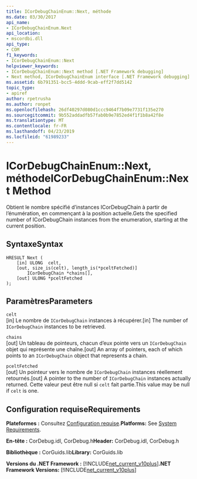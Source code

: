 ```yaml
---
title: ICorDebugChainEnum::Next, méthode
ms.date: 03/30/2017
api_name:
- ICorDebugChainEnum.Next
api_location:
- mscordbi.dll
api_type:
- COM
f1_keywords:
- ICorDebugChainEnum::Next
helpviewer_keywords:
- ICorDebugChainEnum::Next method [.NET Framework debugging]
- Next method, ICorDebugChainEnum interface [.NET Framework debugging]
ms.assetid: 6b791351-bcc5-4ddd-9cab-eff2f7dd5142
topic_type:
- apiref
author: rpetrusha
ms.author: ronpet
ms.openlocfilehash: 26df40297d080d1ccc9464f7b09e7731f135e270
ms.sourcegitcommit: 9b552addadfb57fab0b9e7852ed4f1f1b8a42f8e
ms.translationtype: MT
ms.contentlocale: fr-FR
ms.lasthandoff: 04/23/2019
ms.locfileid: "61989233"
---
```

# <a name="icordebugchainenumnext-method"></a><span data-ttu-id="ddd19-102">ICorDebugChainEnum::Next, méthode</span><span class="sxs-lookup"><span data-stu-id="ddd19-102">ICorDebugChainEnum::Next Method</span></span>
<span data-ttu-id="ddd19-103">Obtient le nombre spécifié d’instances ICorDebugChain à partir de l’énumération, en commençant à la position actuelle.</span><span class="sxs-lookup"><span data-stu-id="ddd19-103">Gets the specified number of ICorDebugChain instances from the enumeration, starting at the current position.</span></span>  
  
## <a name="syntax"></a><span data-ttu-id="ddd19-104">Syntaxe</span><span class="sxs-lookup"><span data-stu-id="ddd19-104">Syntax</span></span>  
  
```  
HRESULT Next (  
    [in] ULONG  celt,  
    [out, size_is(celt), length_is(*pceltFetched)]  
        ICorDebugChain *chains[],  
    [out] ULONG *pceltFetched  
);  
```  
  
## <a name="parameters"></a><span data-ttu-id="ddd19-105">Paramètres</span><span class="sxs-lookup"><span data-stu-id="ddd19-105">Parameters</span></span>  
 `celt`  
 <span data-ttu-id="ddd19-106">[in] Le nombre de `ICorDebugChain` instances à récupérer.</span><span class="sxs-lookup"><span data-stu-id="ddd19-106">[in] The number of `ICorDebugChain` instances to be retrieved.</span></span>  
  
 `chains`  
 <span data-ttu-id="ddd19-107">[out] Un tableau de pointeurs, chacun d’eux pointe vers un `ICorDebugChain` objet qui représente une chaîne.</span><span class="sxs-lookup"><span data-stu-id="ddd19-107">[out] An array of pointers, each of which points to an `ICorDebugChain` object that represents a chain.</span></span>  
  
 `pceltFetched`  
 <span data-ttu-id="ddd19-108">[out] Un pointeur vers le nombre de `ICorDebugChain` instances réellement retournés.</span><span class="sxs-lookup"><span data-stu-id="ddd19-108">[out] A pointer to the number of `ICorDebugChain` instances actually returned.</span></span> <span data-ttu-id="ddd19-109">Cette valeur peut être null si `celt` fait partie.</span><span class="sxs-lookup"><span data-stu-id="ddd19-109">This value may be null if `celt` is one.</span></span>  
  
## <a name="requirements"></a><span data-ttu-id="ddd19-110">Configuration requise</span><span class="sxs-lookup"><span data-stu-id="ddd19-110">Requirements</span></span>  
 <span data-ttu-id="ddd19-111">**Plateformes :** Consultez [Configuration requise](../../../../docs/framework/get-started/system-requirements.md).</span><span class="sxs-lookup"><span data-stu-id="ddd19-111">**Platforms:** See [System Requirements](../../../../docs/framework/get-started/system-requirements.md).</span></span>  
  
 <span data-ttu-id="ddd19-112">**En-tête :** CorDebug.idl, CorDebug.h</span><span class="sxs-lookup"><span data-stu-id="ddd19-112">**Header:** CorDebug.idl, CorDebug.h</span></span>  
  
 <span data-ttu-id="ddd19-113">**Bibliothèque :** CorGuids.lib</span><span class="sxs-lookup"><span data-stu-id="ddd19-113">**Library:** CorGuids.lib</span></span>  
  
 <span data-ttu-id="ddd19-114">**Versions du .NET Framework :** [!INCLUDE[net_current_v10plus](../../../../includes/net-current-v10plus-md.md)]</span><span class="sxs-lookup"><span data-stu-id="ddd19-114">**.NET Framework Versions:** [!INCLUDE[net_current_v10plus](../../../../includes/net-current-v10plus-md.md)]</span></span>
